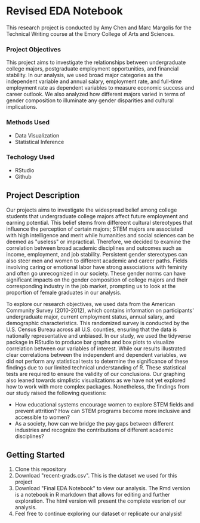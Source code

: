 # Revised EDA Notebook
This research project is conducted by Amy Chen and Marc Margolis for the Technical Writing course at the Emory College of Arts and Sciences.
### Project Objectives
This project aims to investigate the relationships between undergraduate college majors, postgraduate employment opportunities, and financial stability. In our analysis, we used broad major categories as the independent variable and  annual salary, employment rate, and full-time employment rate as dependent variables to measure economic success and career outlook. We also analyzed how different majors varied in terms of gender composition to illuminate any gender disparities and cultural implications. 
### Methods Used
* Data Visualization
* Statistical Inference
### Techology Used
* RStudio
* Github

## Project Description
Our projects aims to investigate the widespread belief among college students that undergraduate college majors affect future employment and earning potential. This belief stems from differeent cultural stereotypes that influence the perception of certain majors; STEM majors are associated with high intelligence and merit while humanities and social sciences can be deemed as "useless" or impractical.  Therefore, we decided to examine the correlation between broad academic disciplines and outcomes such as income, employment, and job stability. Persistent gender stereotypes can also steer men and women to different academic and career paths. Fields involving caring or emotional labor have strong associations with feminity and often go unrecognized in our society. These gender norms can have significant impacts on the gender composition of college majors and their corresponding industry in the job market, prompting us to look at the proportion of female graduates in our analysis. 

To explore our research objectives, we used data from the American Community Survey (2010-2012), which contains information on participants' undergraduate major, current employment status, annual salary, and demographic characteristics. This randomized survey is conducted by the U.S. Census Bureau across all U.S. counties, ensuring that the data is nationally representative and unbiased. In our study, we used the tidyverse package in RStudio to produce bar graphs and box plots to visualize correlation between our variables of interest. While our results illustrated clear correlations between the independent and dependent variables, we did not perform any statistical tests to determine the significance of these findings due to our limited technical understanding of R. These statistical tests are required to ensure the validity of our conclusions. Our graphing also leaned towards simplistic visualizations as we have not yet explored how to work with more complex packages. Nonetheless, the findings from our study raised the following questions: 
* How educational systems encourage women to explore STEM fields and prevent attrition? How can STEM programs become more inclusive and accessible to women?
* As a society, how can we bridge the pay gaps between different industries and recognize the contributions of different academic disciplines?
  
## Getting Started
1. Clone this repository
2. Download "recent-grads.csv". This is the dataset we used for this project
3. Download "Final EDA Notebook" to view our analysis. The Rmd version is a notebook in R markdown that allows for editing and further exploration. The html version will present the complete vesrion of our analysis.
4. Feel free to continue exploring our dataset or replicate our analysis!


